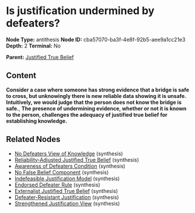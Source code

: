 # Is justification undermined by defeaters?

**Node Type:** antithesis
**Node ID:** cba57070-ba3f-4e8f-92b5-aee9a1cc21e3
**Depth:** 2
**Terminal:** No

**Parent:** [Justified True Belief](justified-true-belief.md)

## Content

**Consider a case where someone has strong evidence that a bridge is safe to cross, but unknowingly there is new reliable data showing it is unsafe. Intuitively, we would judge that the person does not know the bridge is safe.**, **The presence of undermining evidence, whether or not it is known to the person, challenges the adequacy of justified true belief for establishing knowledge.**

## Related Nodes

- [No Defeaters View of Knowledge](no-defeaters-view-of-knowledge.md) (synthesis)
- [Reliability-Adjusted Justified True Belief](reliability-adjusted-justified-true-belief.md) (synthesis)
- [Awareness of Defeaters Condition](awareness-of-defeaters-condition.md) (synthesis)
- [No False Belief Component](no-false-belief-component.md) (synthesis)
- [Indefeasible Justification Model](indefeasible-justification-model.md) (synthesis)
- [Endorsed Defeater Rule](endorsed-defeater-rule.md) (synthesis)
- [Externalist Justified True Belief](externalist-justified-true-belief.md) (synthesis)
- [Defeater-Resistant Justification](defeater-resistant-justification.md) (synthesis)
- [Strengthened Justification View](strengthened-justification-view.md) (synthesis)
